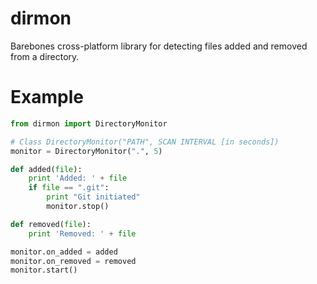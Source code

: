 # dirmon
Barebones cross-platform library for detecting files added and removed from a directory.

# Example
```python
from dirmon import DirectoryMonitor

# Class DirectoryMonitor("PATH", SCAN INTERVAL [in seconds])
monitor = DirectoryMonitor(".", 5)

def added(file):
	print 'Added: ' + file
	if file == ".git":
		print "Git initiated"
		monitor.stop()

def removed(file):
	print 'Removed: ' + file

monitor.on_added = added
monitor.on_removed = removed
monitor.start()
```
